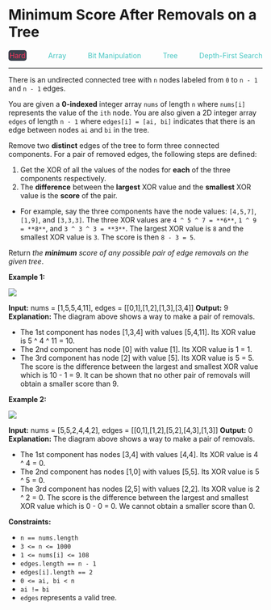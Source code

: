 # Minimum Score After Removals on a Tree

<div style="display: flex; justify-content: space-between; align-items: center">
<div style="color: #ff375f;
padding: 2px; background-color: #3a3f4b; border-radius: 5px;">Hard</div>
<div style="color: #46c6c2">Array</div>
<div style="color: #46c6c2">Bit Manipulation</div>
<div style="color: #46c6c2">Tree</div>
<div style="color: #46c6c2">Depth-First Search</div>
</div>

---

There is an undirected connected tree with `n` nodes labeled from `0` to `n - 1` and `n - 1` edges.

You are given a **0-indexed** integer array `nums` of length `n` where `nums[i]` represents the value of the `ith` node. You are also given a 2D integer array `edges` of length `n - 1` where `edges[i] = [ai, bi]` indicates that there is an edge between nodes `ai` and `bi` in the tree.

Remove two **distinct** edges of the tree to form three connected components. For a pair of removed edges, the following steps are defined:

1.  Get the XOR of all the values of the nodes for **each** of the three components respectively.
2.  The **difference** between the **largest** XOR value and the **smallest** XOR value is the **score** of the pair.

*   For example, say the three components have the node values: `[4,5,7]`, `[1,9]`, and `[3,3,3]`. The three XOR values are `4 ^ 5 ^ 7 = **6**`, `1 ^ 9 = **8**`, and `3 ^ 3 ^ 3 = **3**`. The largest XOR value is `8` and the smallest XOR value is `3`. The score is then `8 - 3 = 5`.

Return _the **minimum** score of any possible pair of edge removals on the given tree_.

**Example 1:**

![](https://assets.leetcode.com/uploads/2022/05/03/ex1drawio.png)

**Input:** nums = \[1,5,5,4,11\], edges = \[\[0,1\],\[1,2\],\[1,3\],\[3,4\]\]
**Output:** 9
**Explanation:** The diagram above shows a way to make a pair of removals.
- The 1st component has nodes \[1,3,4\] with values \[5,4,11\]. Its XOR value is 5 ^ 4 ^ 11 = 10.
- The 2nd component has node \[0\] with value \[1\]. Its XOR value is 1 = 1.
- The 3rd component has node \[2\] with value \[5\]. Its XOR value is 5 = 5.
The score is the difference between the largest and smallest XOR value which is 10 - 1 = 9.
It can be shown that no other pair of removals will obtain a smaller score than 9.

**Example 2:**

![](https://assets.leetcode.com/uploads/2022/05/03/ex2drawio.png)

**Input:** nums = \[5,5,2,4,4,2\], edges = \[\[0,1\],\[1,2\],\[5,2\],\[4,3\],\[1,3\]\]
**Output:** 0
**Explanation:** The diagram above shows a way to make a pair of removals.
- The 1st component has nodes \[3,4\] with values \[4,4\]. Its XOR value is 4 ^ 4 = 0.
- The 2nd component has nodes \[1,0\] with values \[5,5\]. Its XOR value is 5 ^ 5 = 0.
- The 3rd component has nodes \[2,5\] with values \[2,2\]. Its XOR value is 2 ^ 2 = 0.
The score is the difference between the largest and smallest XOR value which is 0 - 0 = 0.
We cannot obtain a smaller score than 0.

**Constraints:**

*   `n == nums.length`
*   `3 <= n <= 1000`
*   `1 <= nums[i] <= 108`
*   `edges.length == n - 1`
*   `edges[i].length == 2`
*   `0 <= ai, bi < n`
*   `ai != bi`
*   `edges` represents a valid tree.